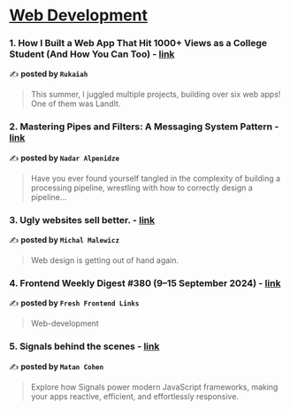 
<h1><a href=https://medium.com/tag/web-development/recommended target="_blank" rel="noopener noreferrer">Web Development</a></h1>
<h3>1. How I Built a Web App That Hit 1000+ Views as a College Student (And How You Can Too) - <a href="https://medium.com/@rukaiah/how-i-built-a-web-app-that-hit-1000-views-as-a-college-student-and-how-you-can-too-09f3afbdb25d" target="_blank" rel="noopener noreferrer">link</a></h3>

✍️ **posted by `Rukaiah`**

<blockquote>This summer, I juggled multiple projects, building over six web apps! One of them was LandIt.</blockquote>

<h3>2. Mastering Pipes and Filters: A Messaging System Pattern - <a href="https://medium.com/@nadaralp16/mastering-pipes-and-filters-a-messaging-system-pattern-adcfe7ec1c83" target="_blank" rel="noopener noreferrer">link</a></h3>

✍️ **posted by `Nadar Alpenidze`**

<blockquote>Have you ever found yourself tangled in the complexity of building a processing pipeline, wrestling with how to correctly design a pipeline…</blockquote>

<h3>3. Ugly websites sell better. - <a href="https://medium.com/@michalmalewicz/ugly-websites-sell-better-0b0354ebff10" target="_blank" rel="noopener noreferrer">link</a></h3>

✍️ **posted by `Michal Malewicz`**

<blockquote>Web design is getting out of hand again.</blockquote>

<h3>4. Frontend Weekly Digest #380 (9–15 September 2024) - <a href="https://medium.com/@frontender-ua/frontend-weekly-digest-380-9-15-september-2024-e9b026f83a7f" target="_blank" rel="noopener noreferrer">link</a></h3>

✍️ **posted by `Fresh Frontend Links`**

<blockquote>Web-development</blockquote>

<h3>5. Signals behind the scenes - <a href="https://medium.com/gitconnected/signals-behind-the-scenes-19cbcb6b802b" target="_blank" rel="noopener noreferrer">link</a></h3>

✍️ **posted by `Matan Cohen`**

<blockquote>Explore how Signals power modern JavaScript frameworks, making your apps reactive, efficient, and effortlessly responsive.</blockquote>

